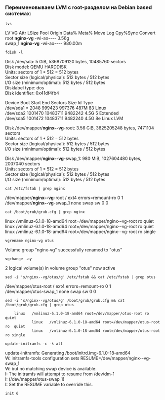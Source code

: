 ### Переименовываем LVM с root-разделом на Debian based системах:
```
lvs
```
LV     VG       Attr       LSize   Pool Origin Data%  Meta%  Move Log Cpy%Sync Convert  
root   **nginx-vg** -wi-ao----   3.56g  
swap_1 **nginx-vg** -wi-ao---- 980.00m  
```
fdisk -l
```
Disk /dev/sda: 5 GiB, 5368709120 bytes, 10485760 sectors  
Disk model: QEMU HARDDISK  
Units: sectors of 1 * 512 = 512 bytes  
Sector size (logical/physical): 512 bytes / 512 bytes  
I/O size (minimum/optimal): 512 bytes / 512 bytes  
Disklabel type: dos  
Disk identifier: 0x41df4fb4  

Device     Boot   Start      End Sectors  Size Id Type  
/dev/sda1  *       2048   999423  997376  487M 83 Linux  
/dev/sda2       1001470 10483711 9482242  4.5G  5 Extended  
/dev/sda5       1001472 10483711 9482240  4.5G 8e Linux LVM  

Disk /dev/mapper/**nginx--vg**-root: 3.56 GiB, 3825205248 bytes, 7471104 sectors  
Units: sectors of 1 * 512 = 512 bytes  
Sector size (logical/physical): 512 bytes / 512 bytes  
I/O size (minimum/optimal): 512 bytes / 512 bytes  

Disk /dev/mapper/**nginx--vg**-swap_1: 980 MiB, 1027604480 bytes, 2007040 sectors  
Units: sectors of 1 * 512 = 512 bytes  
Sector size (logical/physical): 512 bytes / 512 bytes  
I/O size (minimum/optimal): 512 bytes / 512 bytes 
```
cat /etc/fstab | grep nginx
```
/dev/mapper/**nginx--vg**-root /               ext4    errors=remount-ro 0       1  
/dev/mapper/**nginx--vg**-swap_1 none            swap    sw              0       0  
```
cat /boot/grub/grub.cfg | grep nginx
```
linux   /vmlinuz-6.1.0-18-amd64 root=/dev/mapper/nginx--vg-root ro  quiet  
linux   /vmlinuz-6.1.0-18-amd64 root=/dev/mapper/nginx--vg-root ro  quiet  
linux   /vmlinuz-6.1.0-18-amd64 root=/dev/mapper/nginx--vg-root ro single  
```
vgrename nginx-vg otus
```
  Volume group "nginx-vg" successfully renamed to "otus"
```
vgchange -ay
```
  2 logical volume(s) in volume group "otus" now active
  
```
sed -i 's/nginx--vg/otus/g' /etc/fstab && cat /etc/fstab | grep otus
```

/dev/mapper/otus-root /               ext4    errors=remount-ro 0       1  
/dev/mapper/otus-swap_1 none            swap    sw              0       0  

```
sed -i 's/nginx--vg/otus/g' /boot/grub/grub.cfg && cat /boot/grub/grub.cfg | grep otus
```

        linux   /vmlinuz-6.1.0-18-amd64 root=/dev/mapper/otus-root ro  quiet
                linux   /vmlinuz-6.1.0-18-amd64 root=/dev/mapper/otus-root ro  quiet
                linux   /vmlinuz-6.1.0-18-amd64 root=/dev/mapper/otus-root ro single
                
```
update-initramfs -c -k all
```

update-initramfs: Generating /boot/initrd.img-6.1.0-18-amd64  
W: initramfs-tools configuration sets RESUME=/dev/mapper/nginx--vg-swap_1  
W: but no matching swap device is available.  
I: The initramfs will attempt to resume from /dev/dm-1  
I: (/dev/mapper/otus-swap_1)  
I: Set the RESUME variable to override this.

```
init 6
```
